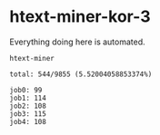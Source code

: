 # htext-miner-kor-3

Everything doing here is automated.

```
htext-miner

total: 544/9855 (5.52004058853374%)

job0: 99
job1: 114
job2: 108
job3: 115
job4: 108
```